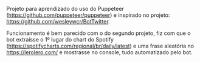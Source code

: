 Projeto para aprendizado do uso do Puppeteer (https://github.com/puppeteer/puppeteer) e inspirado no projeto: https://github.com/wesleywcr/BotTwitter. 

Funcionamento é bem parecido com o do segundo projeto, fiz com que o bot extraísse o 1º lugar do chart do Spotify (https://spotifycharts.com/regional/br/daily/latest) e uma frase aleatória no https://lerolero.com/ e mostrasse no console, tudo automatizado pelo bot.
